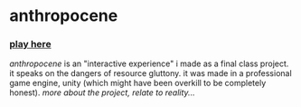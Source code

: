 # anthropocene

### [play here](https://p27.ca/anthropocene/webgl)

_anthropocene_ is an "interactive experience" i made as a final class project. it speaks on the dangers of resource gluttony. it was made in a professional game engine, unity (which might have been overkill to be completely honest). _more about the project, relate to reality..._
